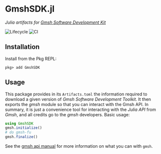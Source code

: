 # GmshSDK.jl
*Julia artifacts for [Gmsh Software Development Kit](https://gmsh.info/#Download)*

![Lifecycle](https://img.shields.io/badge/lifecycle-maturing-blue.svg)
![CI](https://github.com/WaveProp/GmshSDK/workflows/CI/badge.svg?branch=main)

## Installation
Install from the Pkg REPL:
```
pkg> add GmshSDK
```

## Usage

This package provides in its `Artifacts.toml` the information required to
download a given version of *Gmsh Software Development Toolkit*. It then exports
the *gmsh* module so that you can interact with the Gmsh API. In summary, it is
just a convenience tool for interacting with the *Julia API* from *Gmsh*, and
all credits go to the *gmsh* developers. Basic usage:

```julia
using GmshSDK
gmsh.initialize()
# do gmsh-fu
gmsh.finalize()
```

See the [gmsh api manual](https://gmsh.info/doc/texinfo/gmsh.html#Gmsh-API) for more
information on what you can with `gmsh`.

